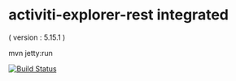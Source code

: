 activiti-explorer-rest integrated
=================

( version : 5.15.1 )

mvn jetty:run

[![Build Status](https://travis-ci.org/izerui/activiti-explorer.png?branch=master)](https://travis-ci.org/izerui/activiti-explorer)
